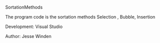 SortationMethods

The program code is the sortation methods Selection , Bubble, Insertion

Development: 
Visual Studio

Author:
Jesse Winden
